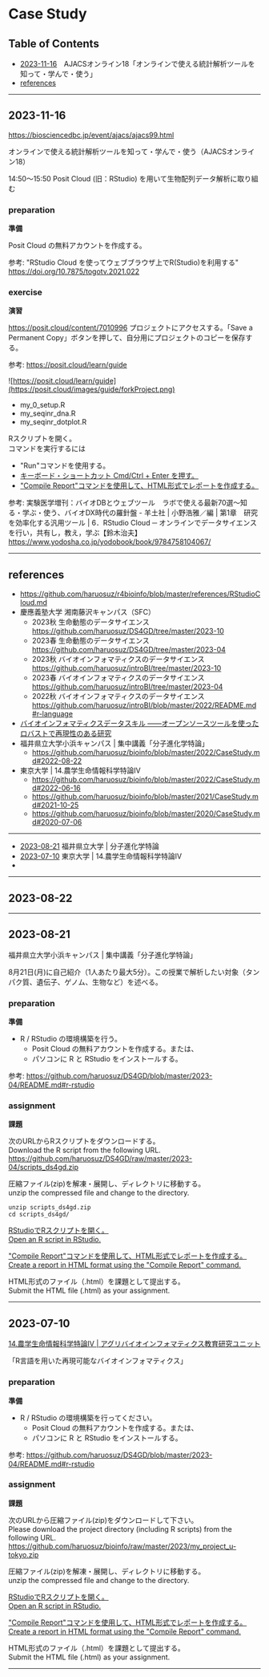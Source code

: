 # Case Study

## Table of Contents

- [2023-11-16](#2023-11-16)　AJACSオンライン18「オンラインで使える統計解析ツールを知って・学んで・使う」
- [references](#references)

----------
## 2023-11-16

https://biosciencedbc.jp/event/ajacs/ajacs99.html

オンラインで使える統計解析ツールを知って・学んで・使う（AJACSオンライン18）

14:50～15:50
Posit Cloud (旧：RStudio) を用いて生物配列データ解析に取り組む

### preparation
**準備**

Posit Cloud の無料アカウントを作成する。

参考: "RStudio Cloud を使ってウェブブラウザ上でR(Studio)を利用する" https://doi.org/10.7875/togotv.2021.022

### exercise
**演習**

https://posit.cloud/content/7010996
プロジェクトにアクセスする。「Save a Permanent Copy」ボタンを押して、自分用にプロジェクトのコピーを保存する。  

参考: https://posit.cloud/learn/guide

![https://posit.cloud/learn/guide](https://posit.cloud/images/guide/forkProject.png)

- my_0_setup.R
- my_seqinr_dna.R
- my_seqinr_dotplot.R

Rスクリプトを開く。  
コマンドを実行するには
- "Run"コマンドを使用する。
- [キーボード・ショートカット Cmd/Ctrl + Enter を押す。](https://r4ds.had.co.nz/workflow-scripts.html)  
- ["Compile Report"コマンドを使用して、HTML形式でレポートを作成する。](https://github.com/haruosuz/DS4GD/blob/master/2020/CaseStudy.md#compile-report)

参考: 
実験医学増刊：バイオDBとウェブツール　ラボで使える最新70選〜知る・学ぶ・使う、バイオDX時代の羅針盤 - 羊土社
|
小野浩雅／編
|
第1章　研究を効率化する汎用ツール
|
6．RStudio Cloud ─ オンラインでデータサイエンスを行い，共有し，教え，学ぶ【鈴木治夫】
https://www.yodosha.co.jp/yodobook/book/9784758104067/

----------
## references

- https://github.com/haruosuz/r4bioinfo/blob/master/references/RStudioCloud.md
- 慶應義塾大学 湘南藤沢キャンパス（SFC）
  - 2023秋 生命動態のデータサイエンス https://github.com/haruosuz/DS4GD/tree/master/2023-10
  - 2023春 生命動態のデータサイエンス https://github.com/haruosuz/DS4GD/tree/master/2023-04
  - 2023秋 バイオインフォマティクスのデータサイエンス https://github.com/haruosuz/introBI/tree/master/2023-10
  - 2023春 バイオインフォマティクスのデータサイエンス https://github.com/haruosuz/introBI/tree/master/2023-04
  - 2022秋 バイオインフォマティクスのデータサイエンス https://github.com/haruosuz/introBI/blob/master/2022/README.md#r-language
- [バイオインフォマティクスデータスキル ――オープンソースツールを使ったロバストで再現性のある研究](https://www.oreilly.co.jp/books/9784873118635/)
- 福井県立大学小浜キャンパス | 集中講義「分子進化学特論」
  - https://github.com/haruosuz/bioinfo/blob/master/2022/CaseStudy.md#2022-08-22
- 東京大学 | 14.農学生命情報科学特論IV
  - https://github.com/haruosuz/bioinfo/blob/master/2022/CaseStudy.md#2022-06-16
  - https://github.com/haruosuz/bioinfo/blob/master/2021/CaseStudy.md#2021-10-25
  - https://github.com/haruosuz/bioinfo/blob/master/2020/CaseStudy.md#2020-07-06

----------

- [2023-08-21](#2023-08-21) 福井県立大学 | 分子進化学特論
- [2023-07-10](#2023-07-10) 東京大学 | 14.農学生命情報科学特論IV
- [](#)

----------
## 2023-08-22

----------
## 2023-08-21

福井県立大学小浜キャンパス | 集中講義「分子進化学特論」

8月21日(月)に自己紹介（1人あたり最大5分）。この授業で解析したい対象（タンパク質、遺伝子、ゲノム、生物など）を述べる。  

### preparation
**準備**

- R / RStudio の環境構築を行う。
  - Posit Cloud の無料アカウントを作成する。または、
  - パソコンに R と RStudio をインストールする。

参考: 
https://github.com/haruosuz/DS4GD/blob/master/2023-04/README.md#r-rstudio

### assignment
**課題**

次のURLからRスクリプトをダウンロードする。  
Download the R script from the following URL.  
https://github.com/haruosuz/DS4GD/raw/master/2023-04/scripts_ds4gd.zip

圧縮ファイル(zip)を解凍・展開し、ディレクトリに移動する。  
unzip the compressed file and change to the directory.  
```
unzip scripts_ds4gd.zip
cd scripts_ds4gd/
```

[RStudioでRスクリプトを開く。  
Open an R script in RStudio.](https://r4ds.had.co.nz/workflow-scripts.html)  

["Compile Report"コマンドを使用して、HTML形式でレポートを作成する。  
Create a report in HTML format using the "Compile Report" command.](https://github.com/haruosuz/DS4GD/blob/master/2020/CaseStudy.md#compile-report)  

HTML形式のファイル（.html）を課題として提出する。  
Submit the HTML file (.html) as your assignment.  

----------
## 2023-07-10

[14.農学生命情報科学特論IV | アグリバイオインフォマティクス教育研究ユニット](http://www.iu.a.u-tokyo.ac.jp/lectures/AG14/)

「R言語を用いた再現可能なバイオインフォマティクス」

### preparation
**準備**

- R / RStudio の環境構築を行ってください。
  - Posit Cloud の無料アカウントを作成する。または、
  - パソコンに R と RStudio をインストールする。

参考: 
https://github.com/haruosuz/DS4GD/blob/master/2023-04/README.md#r-rstudio

### assignment
**課題**

次のURLから圧縮ファイル(zip)をダウンロードして下さい。  
Please download the project directory (including R scripts) from the following URL.  
https://github.com/haruosuz/bioinfo/raw/master/2023/my_project_u-tokyo.zip

圧縮ファイル(zip)を解凍・展開し、ディレクトリに移動する。  
unzip the compressed file and change to the directory.  

[RStudioでRスクリプトを開く。  
Open an R script in RStudio.](https://r4ds.had.co.nz/workflow-scripts.html)

["Compile Report"コマンドを使用して、HTML形式でレポートを作成する。  
Create a report in HTML format using the "Compile Report" command.](https://github.com/haruosuz/DS4GD/blob/master/2020/CaseStudy.md#compile-report)

HTML形式のファイル（.html）を課題として提出する。  
Submit the HTML file (.html) as your assignment.

----------

